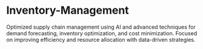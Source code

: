 # Inventory-Management
Optimized supply chain management using AI and advanced techniques for demand forecasting, inventory optimization, and cost minimization. Focused on improving efficiency and resource allocation with data-driven strategies.

